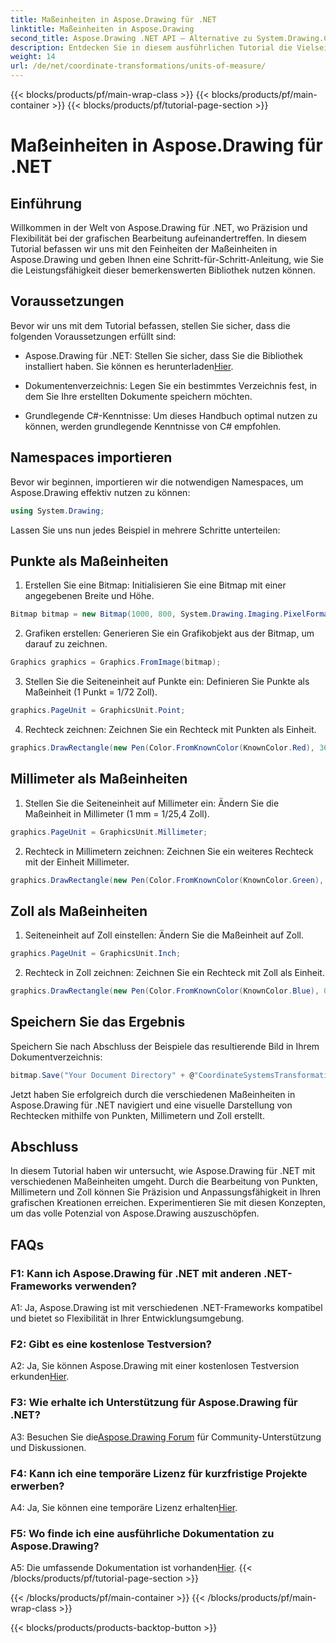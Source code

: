 ```yaml
---
title: Maßeinheiten in Aspose.Drawing für .NET
linktitle: Maßeinheiten in Aspose.Drawing
second_title: Aspose.Drawing .NET API – Alternative zu System.Drawing.Common
description: Entdecken Sie in diesem ausführlichen Tutorial die Vielseitigkeit von Aspose.Drawing für .NET und lernen Sie Maßeinheiten für Präzisionsgrafiken kennen.
weight: 14
url: /de/net/coordinate-transformations/units-of-measure/
---
```


{{< blocks/products/pf/main-wrap-class >}}
{{< blocks/products/pf/main-container >}}
{{< blocks/products/pf/tutorial-page-section >}}

# Maßeinheiten in Aspose.Drawing für .NET

## Einführung

Willkommen in der Welt von Aspose.Drawing für .NET, wo Präzision und Flexibilität bei der grafischen Bearbeitung aufeinandertreffen. In diesem Tutorial befassen wir uns mit den Feinheiten der Maßeinheiten in Aspose.Drawing und geben Ihnen eine Schritt-für-Schritt-Anleitung, wie Sie die Leistungsfähigkeit dieser bemerkenswerten Bibliothek nutzen können.

## Voraussetzungen

Bevor wir uns mit dem Tutorial befassen, stellen Sie sicher, dass die folgenden Voraussetzungen erfüllt sind:

-  Aspose.Drawing für .NET: Stellen Sie sicher, dass Sie die Bibliothek installiert haben. Sie können es herunterladen[Hier](https://releases.aspose.com/drawing/net/).

- Dokumentenverzeichnis: Legen Sie ein bestimmtes Verzeichnis fest, in dem Sie Ihre erstellten Dokumente speichern möchten.

- Grundlegende C#-Kenntnisse: Um dieses Handbuch optimal nutzen zu können, werden grundlegende Kenntnisse von C# empfohlen.

## Namespaces importieren

Bevor wir beginnen, importieren wir die notwendigen Namespaces, um Aspose.Drawing effektiv nutzen zu können:

```csharp
using System.Drawing;
```

Lassen Sie uns nun jedes Beispiel in mehrere Schritte unterteilen:

## Punkte als Maßeinheiten

1. Erstellen Sie eine Bitmap: Initialisieren Sie eine Bitmap mit einer angegebenen Breite und Höhe.

```csharp
Bitmap bitmap = new Bitmap(1000, 800, System.Drawing.Imaging.PixelFormat.Format32bppPArgb);
```

2. Grafiken erstellen: Generieren Sie ein Grafikobjekt aus der Bitmap, um darauf zu zeichnen.

```csharp
Graphics graphics = Graphics.FromImage(bitmap);
```

3. Stellen Sie die Seiteneinheit auf Punkte ein: Definieren Sie Punkte als Maßeinheit (1 Punkt = 1/72 Zoll).

```csharp
graphics.PageUnit = GraphicsUnit.Point;
```

4. Rechteck zeichnen: Zeichnen Sie ein Rechteck mit Punkten als Einheit.

```csharp
graphics.DrawRectangle(new Pen(Color.FromKnownColor(KnownColor.Red), 36f), 72, 72, 72, 72);
```

## Millimeter als Maßeinheiten

1. Stellen Sie die Seiteneinheit auf Millimeter ein: Ändern Sie die Maßeinheit in Millimeter (1 mm = 1/25,4 Zoll).

```csharp
graphics.PageUnit = GraphicsUnit.Millimeter;
```

2. Rechteck in Millimetern zeichnen: Zeichnen Sie ein weiteres Rechteck mit der Einheit Millimeter.

```csharp
graphics.DrawRectangle(new Pen(Color.FromKnownColor(KnownColor.Green), 6.35f), 25.4f, 25.4f, 25.4f, 25.4f);
```

## Zoll als Maßeinheiten

1. Seiteneinheit auf Zoll einstellen: Ändern Sie die Maßeinheit auf Zoll.

```csharp
graphics.PageUnit = GraphicsUnit.Inch;
```

2. Rechteck in Zoll zeichnen: Zeichnen Sie ein Rechteck mit Zoll als Einheit.

```csharp
graphics.DrawRectangle(new Pen(Color.FromKnownColor(KnownColor.Blue), 0.125f), 1, 1, 1, 1);
```

## Speichern Sie das Ergebnis

Speichern Sie nach Abschluss der Beispiele das resultierende Bild in Ihrem Dokumentverzeichnis:

```csharp
bitmap.Save("Your Document Directory" + @"CoordinateSystemsTransformations\UnitsOfMeasure_out.png");
```

Jetzt haben Sie erfolgreich durch die verschiedenen Maßeinheiten in Aspose.Drawing für .NET navigiert und eine visuelle Darstellung von Rechtecken mithilfe von Punkten, Millimetern und Zoll erstellt.

## Abschluss

In diesem Tutorial haben wir untersucht, wie Aspose.Drawing für .NET mit verschiedenen Maßeinheiten umgeht. Durch die Bearbeitung von Punkten, Millimetern und Zoll können Sie Präzision und Anpassungsfähigkeit in Ihren grafischen Kreationen erreichen. Experimentieren Sie mit diesen Konzepten, um das volle Potenzial von Aspose.Drawing auszuschöpfen.

## FAQs

### F1: Kann ich Aspose.Drawing für .NET mit anderen .NET-Frameworks verwenden?

A1: Ja, Aspose.Drawing ist mit verschiedenen .NET-Frameworks kompatibel und bietet so Flexibilität in Ihrer Entwicklungsumgebung.

### F2: Gibt es eine kostenlose Testversion?

 A2: Ja, Sie können Aspose.Drawing mit einer kostenlosen Testversion erkunden[Hier](https://releases.aspose.com/).

### F3: Wie erhalte ich Unterstützung für Aspose.Drawing für .NET?

 A3: Besuchen Sie die[Aspose.Drawing Forum](https://forum.aspose.com/c/diagram/17) für Community-Unterstützung und Diskussionen.

### F4: Kann ich eine temporäre Lizenz für kurzfristige Projekte erwerben?

 A4: Ja, Sie können eine temporäre Lizenz erhalten[Hier](https://purchase.aspose.com/temporary-license/).

### F5: Wo finde ich eine ausführliche Dokumentation zu Aspose.Drawing?

 A5: Die umfassende Dokumentation ist vorhanden[Hier](https://reference.aspose.com/drawing/net/).
{{< /blocks/products/pf/tutorial-page-section >}}

{{< /blocks/products/pf/main-container >}}
{{< /blocks/products/pf/main-wrap-class >}}

{{< blocks/products/products-backtop-button >}}
